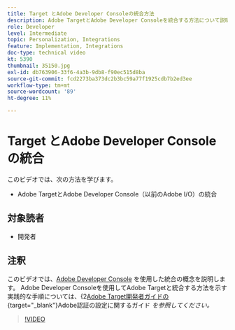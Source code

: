 ```yaml
---
title: Target とAdobe Developer Consoleの統合方法
description: Adobe TargetとAdobe Developer Consoleを統合する方法について説明します。
role: Developer
level: Intermediate
topic: Personalization, Integrations
feature: Implementation, Integrations
doc-type: technical video
kt: 5390
thumbnail: 35150.jpg
exl-id: db763906-33f6-4a3b-9db8-f90ec515d8ba
source-git-commit: fcd2273ba373dc2b3bc59a77f1925cdb7b2ed3ee
workflow-type: tm+mt
source-wordcount: '89'
ht-degree: 11%

---
```


# Target とAdobe Developer Consoleの統合

このビデオでは、次の方法を学びます。

* Adobe TargetとAdobe Developer Console（以前のAdobe I/O）の統合

## 対象読者

* 開発者

## 注釈

このビデオでは、[Adobe Developer Console](https://developer.adobe.com/developer-console/) を使用した統合の概念を説明します。 Adobe Developer Consoleを使用してAdobe Targetと統合する方法を示す実践的な手順については、{2[Adobe Target開発者ガイドの ](https://experienceleague.adobe.com/docs/target-dev/developer/api/configure-authentication.html?lang=ja){target="_blank"}Adobe認証の設定に関するガイド *を参照してください。*

>[!VIDEO](https://video.tv.adobe.com/v/35150/?quality=12)
